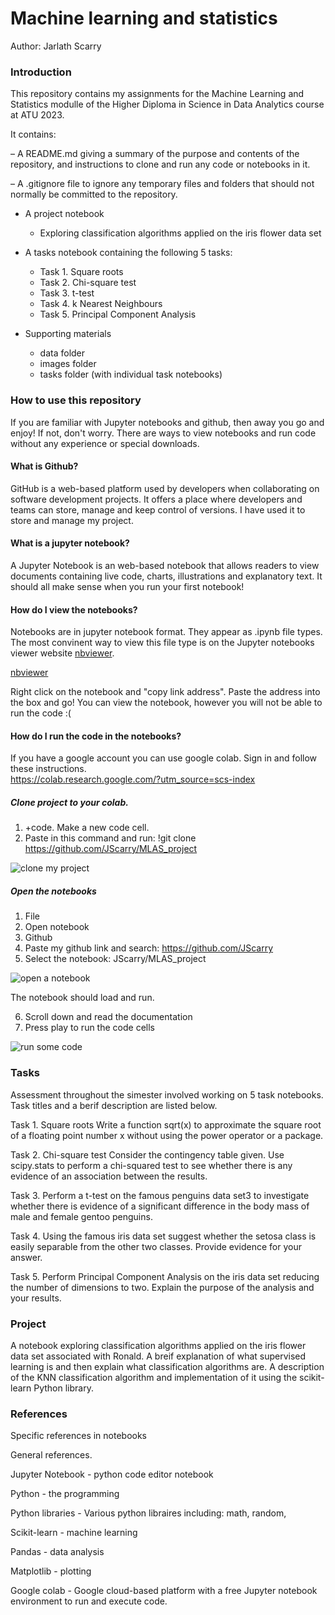 # Machine learning and statistics

Author: Jarlath Scarry

### Introduction

This repository contains my assignments for the Machine Learning and Statistics modulle of the Higher Diploma in Science in Data Analytics course at ATU 2023. 

It contains:

– A README.md giving a summary of the purpose and contents of the repository, 
  and instructions to clone and run any code or notebooks in it.

– A .gitignore file to ignore any temporary files and folders that should not normally 
  be committed to the repository.

- A project notebook 
    -  Exploring classification algorithms applied on the iris flower data set
    
- A tasks notebook containing the following 5 tasks:
    - Task 1. Square roots
    - Task 2. Chi-square test
    - Task 3. t-test
    - Task 4. k Nearest Neighbours
    - Task 5. Principal Component Analysis
 
 - Supporting materials
    - data folder
    - images folder
    - tasks folder (with individual task notebooks)


### How to use this repository

If you are familiar with Jupyter notebooks and github, then away you go and enjoy! If not, don't worry. There are ways to view notebooks and run code without any experience or special downloads.

#### What is Github?

GitHub is a web-based platform used by developers when collaborating on software development projects. It offers a place where developers and teams can store, manage and keep control of versions. I have used it to store and manage my project. 

#### What is a jupyter notebook?

A Jupyter Notebook is an web-based notebook that allows readers to view documents containing live code, charts, illustrations and explanatory text. It should all make sense when you run your first notebook!

#### How do I view the notebooks?

Notebooks are in jupyter notebook format. They appear as .ipynb file types. The most convinent way to view this file type is on the Jupyter notebooks viewer website [nbviewer](https://nbviewer.org/). 

<a href="https://nbviewer.org" target="_blank">nbviewer</a>

Right click on the notebook and "copy link address". Paste the address into the box and go! You can view the notebook, however you will not be able to run the code :(

#### How do I run the code in the notebooks?

If you have a google account you can use google colab. Sign in and follow these instructions.  
https://colab.research.google.com/?utm_source=scs-index

##### Clone project to your colab.

1. +code. Make a new code cell.
2. Paste in this command and run: !git clone https://github.com/JScarry/MLAS_project

![clone my project](https://github.com/JScarry/MLAS_project/tree/main/images/colab_steps1.png)

##### Open the notebooks

1. File
2. Open notebook
3. Github
4. Paste my github link and search:     https://github.com/JScarry
5. Select the notebook:                 JScarry/MLAS_project

![open a notebook](https://github.com/JScarry/MLAS_project/tree/main/images/colab_steps2.png)

The notebook should load and run.

6. Scroll down and read the documentation
7. Press play to run the code cells

![run some code](https://github.com/JScarry/MLAS_project/tree/main/images/colab_steps3.png)


### Tasks

Assessment throughout the simester involved working on 5 task notebooks. Task titles and a berif description are listed below.

Task 1. Square roots
Write a function sqrt(x) to approximate the square root of a floating point number x without using the power operator or a package.

Task 2. Chi-square test
Consider the contingency table given. Use scipy.stats to perform a chi-squared test to see whether there is any evidence of an association between the results.

Task 3.
Perform a t-test on the famous penguins data set3 to investigate whether there is evidence of a significant difference in the body
mass of male and female gentoo penguins.

Task 4.
Using the famous iris data set suggest whether the setosa class is easily separable from the other two classes. Provide evidence for your answer.

Task 5.
Perform Principal Component Analysis on the iris data set reducing the number of dimensions to two. Explain the purpose of the analysis and your results.

### Project

A notebook exploring classification algorithms applied on the iris flower data set associated with Ronald. A breif explanation of what supervised learning is and then explain what classification algorithms are. A description of the KNN classification algorithm and implementation of it using the scikit-learn Python library.


### References

Specific references in notebooks

General references.

Jupyter Notebook - python code editor notebook

Python - the programming 

Python libraries - Various python libraires including: math, random,

Scikit-learn - machine learning 

Pandas - data analysis 

Matplotlib - plotting 

Google colab - Google cloud-based platform with a free Jupyter notebook environment to run and execute code.
